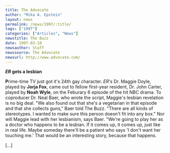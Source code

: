 ```yaml
---
title: The Advocate
author: "Mika A. Epstein"
layout: news
permalink: /news/1997/:title/
tags: ["1997"]
categories: ["Articles", "News"]
newstitle: The Buzz  
date: 1997-03-18  
newsauthor: Staff  
newssource: The Advocate  
newsurl: http://www.advocate.com/
---
```

 
***ER* gets a lesbian**

**P**rime-time TV just got it's 24th gay character. *ER*'s Dr. Maggie Doyle, played by **Jorja Fox**, came out to fellow first-year resident, Dr. John Carter, played by **Noah Wyle**, on the Feburary 6 episode of the hit NBC drama. To coproducer Dr. Neal Baer, who wrote the script, Maggie's lesbian revelation is no big deal. "We also found out that she's a vegetarian in that episode and that she collects guns," Baer told The Buzz. "There are all kinds of stereotypes. I wanted to make sure this person doesn't fit into any box." Nor will Maggie lead with her lesbianism, says Baer. "We're going to play her as a doctor who happens to be a lesbian. If it comes up, it comes up, just like in real life. Maybe someday there'll be a patient who says 'I don't want her touching me.' That would be an interesting story, because that happens.

[...]

